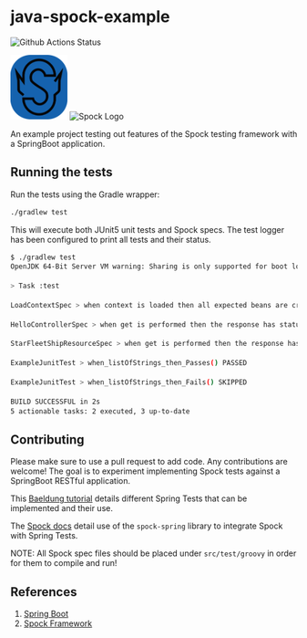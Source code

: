 # java-spock-example
![Github Actions Status](https://github.com/joseeliaschavez/java-spock-example/actions/workflows/gradle.yml/badge.svg?branch=develop&event=push)

<img  alt="Spock Logo" src="https://github.com/spockframework/spock/blob/master/docs/images/spock-main-logo.png?raw=true" width="100">
<img  alt="Spock Logo" src="https://spring.io/img/projects/spring-boot.svg" width="100">

An example project testing out features of the Spock testing framework with a SpringBoot application.

## Running the tests

Run the tests using the Gradle wrapper:
```bash
./gradlew test
```

This will execute both JUnit5 unit tests and Spock specs. The test logger has been configured to print 
all tests and their status.

```bash
$ ./gradlew test
OpenJDK 64-Bit Server VM warning: Sharing is only supported for boot loader classes because bootstrap classpath has been appended

> Task :test

LoadContextSpec > when context is loaded then all expected beans are created PASSED

HelloControllerSpec > when get is performed then the response has status 200 and content is 'Hello world!' PASSED

StarFleetShipResourceSpec > when get is performed then the response has status 200 and content is list of strings PASSED

ExampleJunitTest > when_listOfStrings_then_Passes() PASSED

ExampleJunitTest > when_listOfStrings_then_Fails() SKIPPED

BUILD SUCCESSFUL in 2s
5 actionable tasks: 2 executed, 3 up-to-date
```

## Contributing

Please make sure to use a pull request to add code. Any contributions are welcome!
The goal is to experiment implementing Spock tests against a SpringBoot RESTful application.

This [Baeldung tutorial](https://www.baeldung.com/spring-boot-testing) details different Spring Tests that can be 
implemented and their use.

The [Spock docs](https://spockframework.org/spock/docs/2.3/modules.html#_spring_module) detail use of the 
`spock-spring` library to integrate Spock with Spring Tests.

NOTE: All Spock spec files should be placed under `src/test/groovy` in order for them to compile and run!

## References

1. [Spring Boot](https://github.com/spring-projects/spring-boot) 
2. [Spock Framework](https://github.com/spockframework/spock)

